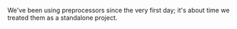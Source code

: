 We've been using preprocessors since the very first day; it's about time we treated them as a standalone project.
